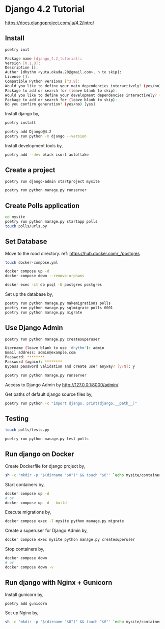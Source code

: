 # Django 4.2 Tutorial

https://docs.djangoproject.com/ja/4.2/intro/

## Install

```sh
poetry init

Package name [django_4.2_tutorial]:
Version [0.1.0]:
Description []:
Author [dhythm <yuta.okada.20@gmail.com>, n to skip]:
License []:
Compatible Python versions [^3.9]:
Would you like to define your main dependencies interactively? (yes/no) [yes]
Package to add or search for (leave blank to skip):
Would you like to define your development dependencies interactively? (yes/no) [yes]
Package to add or search for (leave blank to skip):
Do you confirm generation? (yes/no) [yes]
```

Install django by,

```sh
poetry install

poetry add Django@4.2
poetry run python -m django --version
```

Install development tools by,

```sh
poetry add --dev black isort autoflake
```

## Create a project

```sh
poetry run django-admin startproject mysite

poetry run python manage.py runserver
```

## Create Polls application

```sh
cd mysite
poetry run python manage.py startapp polls
touch polls/urls.py
```

## Set Database

Move to the rood directory.
ref: https://hub.docker.com/_/postgres

```sh
touch docker-compose.yml

docker compose up -d
docker compose down --remove-orphans

docker exec -it db psql -U postgres postgres
```

Set up the database by,

```sh
poetry run python manage.py makemigrations polls
poetry run python manage.py sqlmigrate polls 0001
poetry run python manage.py migrate
```

## Use Django Admin

```sh
poetry run python manage.py createsuperuser

Username (leave blank to use 'dhythm'): admin
Email address: admin@example.com
Password: ********
Password (again): ********
Bypass password validation and create user anyway? [y/N]: y
```

```sh
poetry run python manage.py runserver
```

Access to Django Admin by http://127.0.0.1:8000/admin/

Get paths of default django source files by,

```sh
poetry run python -c "import django; print(django.__path__)"
```

## Testing

```sh
touch polls/tests.py

poetry run python manage.py test polls
```

## Run django on Docker

Create Dockerfile for django project by,

```sh
sh -c 'mkdir -p "$(dirname "$0")" && touch "$0"' `echo mysite/containers/django/Dockerfile`
```

Start containers by,

```sh
docker compose up -d
# or
docker compose up -d --build
```

Execute migrations by,

```sh
docker compose exec -T mysite python manage.py migrate
```

Create a superuser for Django Admin by,

```sh
docker compose exec mysite python manage.py createsuperuser
```

Stop containers by,

```sh
docker compose down
# or
docker compose down -v
```

## Run django with Nginx + Gunicorn

Install gunicorn by,

```sh
poetry add gunicorn
```

Set up Nginx by,

```sh
sh -c 'mkdir -p "$(dirname "$0")" && touch "$0"' `echo mysite/containers/nginx/Dockerfile`
```
